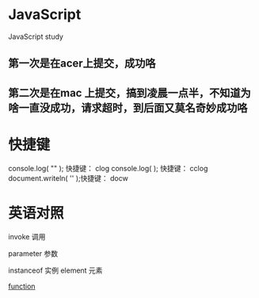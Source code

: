 # JavaScript
JavaScript study 
## 第一次是在acer上提交，成功咯
## 第二次是在mac 上提交，搞到凌晨一点半，不知道为啥一直没成功，请求超时，到后面又莫名奇妙成功咯

# 快捷键
console.log( "" );     快捷键： clog
console.log(  );       快捷键： cclog
document.writeln( '' );快捷键： docw

# 英语对照
invoke 调用

parameter 参数 

instanceof 实例
element 元素

[function](./05function.js)